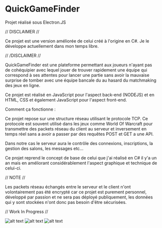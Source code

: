 # QuickGameFinder
Projet réalisé sous Electron.JS

// DISCLAIMER //

Ce projet est une version améliorée de celui créé à l'origine en C#. Je le développe actuellement dans mon temps libre.

// /DISCLAIMER //

QuickGameFinder est une plateforme permettant aux joueurs n'ayant pas de cohéquipier avec lequel jouer de trouver rapidement une équipe qui correspond à ses attentes pour lancer une partie sans avoir la mauvaise surprise de tomber avec une équipe bancale du au hasard du matchmaking des jeux en ligne.

Ce projet est réalisé en JavaScript pour l'aspect back-end (NODEJS) et en HTML, CSS et également JavaScript pour l'aspect front-end.

Comment ça fonctionne :

Ce projet repose sur une structure réseau utilisant le protocole TCP. Ce protocole est souvent utilisé dans les jeux comme World Of Warcraft pour transmettre des packets réseau du client au serveur et inversement en temps réel sans a avoir a passer par des requêtes POST et GET a une API.

Dans notre cas le serveur aura le contrôle des connexions, inscriptions, la gestion des salons, les messages etc...

Ce projet reprend le concept de base de celui que j'ai réalisé en C# il y'a un an mais en améliorant considérablement l'aspect graphique et technique de celui-ci.


// NOTE //

Les packets réseau échangés entre le serveur et le client n'ont volontairement pas été encrypté car ce projet est purement personnel, développé par passion et ne sera pas déployé publiquement, les données qui y sont stockées n'ont donc pas besoin d'être sécurisées.

// Work In Progress //

![alt text](https://prnt.sc/qjgjjk)
![alt text](http://alexandregerez.livehost.fr/imgs/QUICKGAMEFINDER/Screenshot_2.png)
![alt text](http://alexandregerez.livehost.fr/imgs/QUICKGAMEFINDER/Screenshot_3.png)
